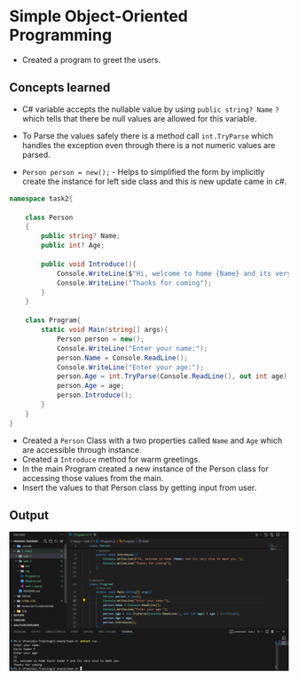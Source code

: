 # Simple Object-Oriented Programming

- Created a program to greet the users.

## Concepts learned

- C# variable accepts the nullable value by using `public string? Name` `?` which tells that there be null values are allowed for this variable.

- To Parse the values safely there is a method call `int.TryParse` which handles the exception even through there is a not numeric values are parsed.

- `Person person = new();` - Helps to simplified the form by implicitly create the instance for left side class and this is new update came in c#.

```c#
namespace task2{

    class Person
    {
        public string? Name;
        public int? Age;

        public void Introduce(){
            Console.WriteLine($"Hi, welcome to home {Name} and its very nice to meet you.");
            Console.WriteLine("Thanks for coming");
        }
    }

    class Program{
        static void Main(string[] args){
            Person person = new();
            Console.WriteLine("Enter your name:");
            person.Name = Console.ReadLine();
            Console.WriteLine("Enter your age:");
            person.Age = int.TryParse(Console.ReadLine(), out int age) ? age : (int?)null;
            person.Age = age;
            person.Introduce();
        }
    }
}
```

- Created a `Person` Class with a two properties called `Name` and `Age` which are accessible through instance.
- Created a `Introduce` method for warm greetings.
- In the main Program created a new instance of the Person class for accessing those values from the main.
- Insert the values to that Person class by getting input from user.

## Output

![alt text](./assests/image.png)
